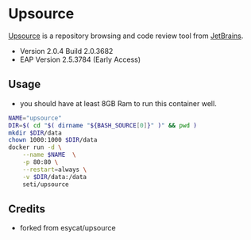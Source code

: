 # Upsource

[Upsource](https://jetbrains.com/upsource/) is a repository browsing and code review tool from [JetBrains](https://jetbrains.com/).

- Version 2.0.4 Build 2.0.3682
- EAP Version 2.5.3784 (Early Access)

## Usage

 - you should have at least 8GB Ram to run this container well.

```bash
NAME="upsource"
DIR=$( cd "$( dirname "${BASH_SOURCE[0]}" )" && pwd )
mkdir $DIR/data
chown 1000:1000 $DIR/data
docker run -d \
	--name $NAME  \
	-p 80:80 \
	--restart=always \
	-v $DIR/data:/data
	seti/upsource
```

## Credits
 - forked from esycat/upsource
